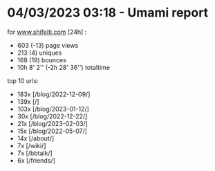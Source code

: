 # 04/03/2023 03:18 - Umami report
for www.shifeiti.com [24h] :

 - 603 (-13) page views
 - 213 (4) uniques
 - 168 (19) bounces
 - 10h 8' 2'' (-2h 28' 36'') totaltime


top 10 urls:
 - 183x [/blog/2022-12-09/]
 - 139x [/]
 - 103x [/blog/2023-01-12/]
 - 30x [/blog/2022-12-22/]
 - 21x [/blog/2023-02-03/]
 - 15x [/blog/2022-05-07/]
 - 14x [/about/]
 - 7x [/wiki/]
 - 7x [/bbtalk/]
 - 6x [/friends/]


